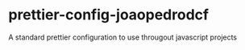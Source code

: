 # prettier-config-joaopedrodcf
A standard prettier configuration to use througout javascript projects
